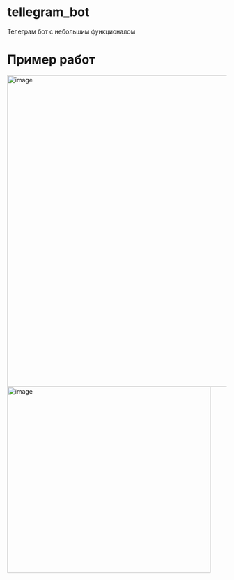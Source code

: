 # tellegram_bot
Телеграм бот с небольшим функционалом
# Пример работ
<img width="636" height="714" alt="image" src="https://github.com/user-attachments/assets/4fa0c946-2a7f-47ae-99d8-47d8eea8a6dd" />
<img width="467" height="427" alt="image" src="https://github.com/user-attachments/assets/1b6f4228-16d7-4034-af96-6733d9e157fe" />
